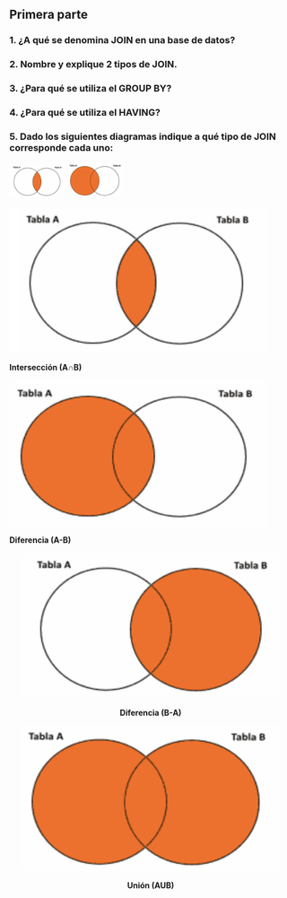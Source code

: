 ## Primera parte

### 1. ¿A qué se denomina JOIN en una base de datos?

### 2. Nombre y explique 2 tipos de JOIN.

### 3. ¿Para qué se utiliza el GROUP BY?

### 4. ¿Para qué se utiliza el HAVING?

### 5. Dado los siguientes diagramas indique a qué tipo de JOIN corresponde cada uno:

<p float="left">
  <img src="./img/Interseccion.png" width="100" />
  <img src="./img/Left.png" width="100" /> 
</p>

<p float="center">
<p float="left">
  <img width="460" height="260" src="./img/Interseccion.png">
</p>
<p float="left">
  <b>Intersección (A∩B)</b>
</p>

<p float="right">
  <img width="460" height="260" src="./img/Left.png">
</p>
<p float="right">
  <b>Diferencia (A-B)</b>
</p>
</p>

<p align="center">
  <img width="460" height="260" src="./img/Right.png">
</p>
<p align="center">
  <b>Diferencia (B-A)</b>
</p>

<p align="center">
  <img width="460" height="260" src="./img/LeftRight.png">
</p>
<p align="center">
  <b>Unión (AUB)</b>
</p>
